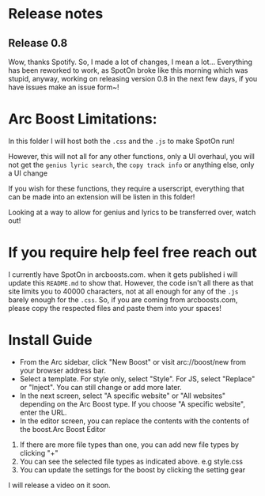 # Release notes
## Release 0.8
Wow, thanks Spotify. So, I made a lot of changes, I mean a lot... Everything has been reworked to work, as SpotOn broke like this morning which was stupid, anyway, working on releasing version 0.8 in the next few days, if you have issues make an issue form~!


# Arc Boost Limitations:
In this folder I will host both the `.css` and the `.js` to make SpotOn run!

However, this will not all for any other functions, only a UI overhaul, you will not get the `genius lyric search`, the `copy track info` or anything else, only a UI change

If you wish for these functions, they require a userscript, everything that can be made into an extension will be listen in this folder!

Looking at a way to allow for genius and lyrics to be transferred over, watch out!


# If you require help feel free reach out
I currently have SpotOn in arcboosts.com. when it gets published i will update this `README.md` to show that.
However, the code isn't all there as that site limits you to 40000 characters, not at all enough for any of the `.js` barely enough for the `.css`. So, if you are coming from arcboosts.com, please copy the respected files and paste them into your spaces!

# Install Guide
- From the Arc sidebar, click "New Boost" or visit arc://boost/new from your browser address bar.
- Select a template. For style only, select "Style". For JS, select "Replace" or "Inject". You can still change or add more later.
- In the next screen, select "A specific website" or "All websites" depending on the Arc Boost type. If you choose "A specific website", enter the URL.
- In the editor screen, you can replace the contents with the contents of the boost.Arc Boost Editor
1. If there are more file types than one, you can add new file types by clicking "+"
2. You can see the selected file types as indicated above. e.g style.css
3. You can update the settings for the boost by clicking the setting gear

I will release a video on it soon.
